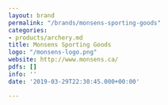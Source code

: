 ```yaml
---
layout: brand
permalink: "/brands/monsens-sporting-goods"
categories:
- products/archery.md
title: Monsens Sporting Goods
logo: "/monsens-logo.png"
website: http://www.monsens.ca/
pdfs: []
info: ''
date: '2019-03-29T22:30:45.000+00:00'

---
```

